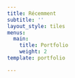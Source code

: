 ```yaml
---
title: Récemment
subtitle: ''
layout_style: tiles
menus:
  main:
    title: Portfolio
    weight: 2
template: portfolio

---
```

